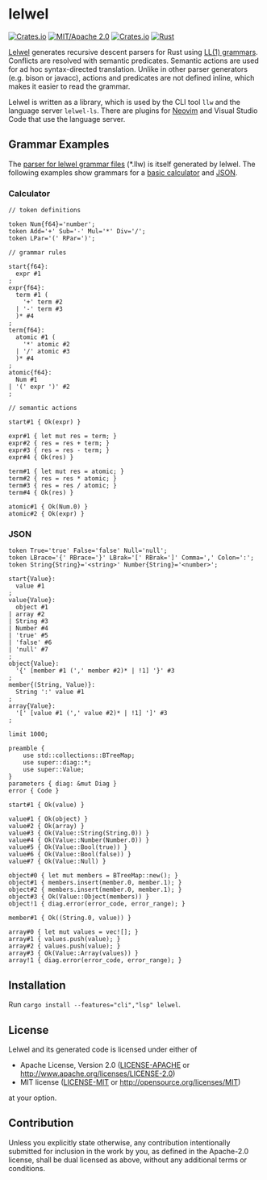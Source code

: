 # lelwel
[![Crates.io](https://img.shields.io/crates/v/lelwel)](https://crates.io/crates/lelwel)
[![MIT/Apache 2.0](https://img.shields.io/crates/l/lelwel)](./LICENSE-MIT)
[![Crates.io](https://img.shields.io/crates/d/lelwel)](https://crates.io/crates/lelwel)
[![Rust](https://img.shields.io/github/workflow/status/0x2a-42/lelwel/Tests)](https://github.com/0x2a-42/lelwel/actions)

[Lelwel](https://en.wikipedia.org/wiki/Lelwel_hartebeest) generates recursive descent parsers for Rust using [LL(1) grammars](https://en.wikipedia.org/wiki/LL_grammar).
Conflicts are resolved with semantic predicates.
Semantic actions are used for ad hoc syntax-directed translation.
Unlike in other parser generators (e.g. bison or javacc), actions and predicates are not defined inline, which makes it easier to read the grammar.

Lelwel is written as a library, which is used by the CLI tool `llw` and the language server `lelwel-ls`.
There are plugins for [Neovim](https://github.com/0x2a-42/nvim-lelwel) and Visual Studio Code that use the language server.

## Grammar Examples
The [parser for lelwel grammar files](src/frontend/lelwel.llw) (\*.llw) is itself generated by lelwel.
The following examples show grammars for a [basic calculator](examples/calc) and [JSON](examples/json).

### Calculator
```antlr
// token definitions

token Num{f64}='number';
token Add='+' Sub='-' Mul='*' Div='/';
token LPar='(' RPar=')';

// grammar rules

start{f64}:
  expr #1
;
expr{f64}:
  term #1 (
    '+' term #2
  | '-' term #3
  )* #4
;
term{f64}:
  atomic #1 (
    '*' atomic #2
  | '/' atomic #3
  )* #4
;
atomic{f64}:
  Num #1
| '(' expr ')' #2
;

// semantic actions

start#1 { Ok(expr) }

expr#1 { let mut res = term; }
expr#2 { res = res + term; }
expr#3 { res = res - term; }
expr#4 { Ok(res) }

term#1 { let mut res = atomic; }
term#2 { res = res * atomic; }
term#3 { res = res / atomic; }
term#4 { Ok(res) }

atomic#1 { Ok(Num.0) }
atomic#2 { Ok(expr) }
```

### JSON
```antlr
token True='true' False='false' Null='null';
token LBrace='{' RBrace='}' LBrak='[' RBrak=']' Comma=',' Colon=':';
token String{String}='<string>' Number{String}='<number>';

start{Value}:
  value #1
;
value{Value}:
  object #1
| array #2
| String #3
| Number #4
| 'true' #5
| 'false' #6
| 'null' #7
;
object{Value}:
  '{' [member #1 (',' member #2)* | !1] '}' #3
;
member{(String, Value)}:
  String ':' value #1
;
array{Value}:
  '[' [value #1 (',' value #2)* | !1] ']' #3
;

limit 1000;

preamble {
    use std::collections::BTreeMap;
    use super::diag::*;
    use super::Value;
}
parameters { diag: &mut Diag }
error { Code }

start#1 { Ok(value) }

value#1 { Ok(object) }
value#2 { Ok(array) }
value#3 { Ok(Value::String(String.0)) }
value#4 { Ok(Value::Number(Number.0)) }
value#5 { Ok(Value::Bool(true)) }
value#6 { Ok(Value::Bool(false)) }
value#7 { Ok(Value::Null) }

object#0 { let mut members = BTreeMap::new(); }
object#1 { members.insert(member.0, member.1); }
object#2 { members.insert(member.0, member.1); }
object#3 { Ok(Value::Object(members)) }
object!1 { diag.error(error_code, error_range); }

member#1 { Ok((String.0, value)) }

array#0 { let mut values = vec![]; }
array#1 { values.push(value); }
array#2 { values.push(value); }
array#3 { Ok(Value::Array(values)) }
array!1 { diag.error(error_code, error_range); }
```

## Installation
Run `cargo install --features="cli","lsp" lelwel`.

## License

Lelwel and its generated code is licensed under either of

 * Apache License, Version 2.0
   ([LICENSE-APACHE](LICENSE-APACHE) or http://www.apache.org/licenses/LICENSE-2.0)
 * MIT license
   ([LICENSE-MIT](LICENSE-MIT) or http://opensource.org/licenses/MIT)

at your option.

## Contribution

Unless you explicitly state otherwise, any contribution intentionally submitted
for inclusion in the work by you, as defined in the Apache-2.0 license, shall be
dual licensed as above, without any additional terms or conditions.
